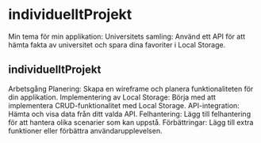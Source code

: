 # individuelltProjekt
Min tema för min applikation: Universitets samling: Använd ett API för att hämta fakta av universitet och spara dina favoriter i Local Storage.
## individuelltProjekt
Arbetsgång Planering: Skapa en wireframe och planera funktionaliteten för din applikation. 
Implementering av Local Storage: Börja med att implementera CRUD-funktionalitet med Local Storage.
API-integration: Hämta och visa data från ditt valda API.
Felhantering: Lägg till felhantering för att hantera olika scenarier som kan uppstå. 
Förbättringar: Lägg till extra funktioner eller förbättra användarupplevelsen.
